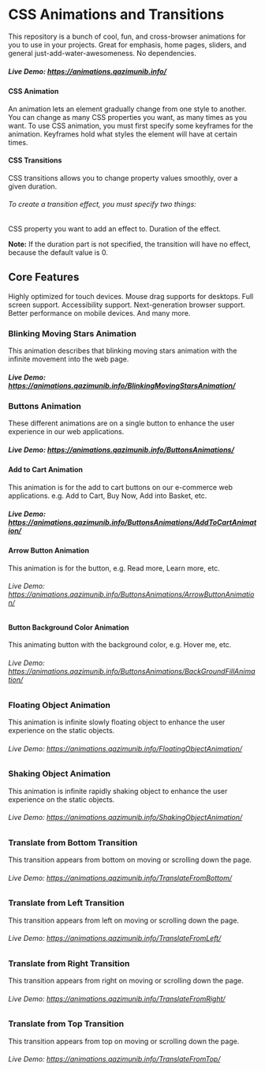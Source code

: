 # CSS Animations and Transitions
This repository is a bunch of cool, fun, and cross-browser animations for you to use in your projects. Great for emphasis, home pages, sliders, and general just-add-water-awesomeness. No dependencies.
##### Live Demo: https://animations.qazimunib.info/

#### CSS Animation
An animation lets an element gradually change from one style to another. You can change as many CSS properties you want, as many times as you want. To use CSS animation, you must first specify some keyframes for the animation. Keyframes hold what styles the element will have at certain times.

#### CSS Transitions
CSS transitions allows you to change property values smoothly, over a given duration. 

###### To create a transition effect, you must specify two things:

CSS property you want to add an effect to.
Duration of the effect.

**Note:** If the duration part is not specified, the transition will have no effect, because the default value is 0.

## Core Features
Highly optimized for touch devices.
Mouse drag supports for desktops.
Full screen support.
Accessibility support.
Next-generation browser support.
Better performance on mobile devices.
And many more.

### Blinking Moving Stars Animation
This animation describes that blinking moving stars animation with the infinite movement into the web page.
##### Live Demo: https://animations.qazimunib.info/BlinkingMovingStarsAnimation/

### Buttons Animation
These different animations are on a single button to enhance the user experience in our web applications.
##### Live Demo: https://animations.qazimunib.info/ButtonsAnimations/

#### Add to Cart Animation
This animation is for the add to cart buttons on our e-commerce web applications. e.g. Add to Cart, Buy Now, Add into Basket, etc.
##### Live Demo: https://animations.qazimunib.info/ButtonsAnimations/AddToCartAnimation/

#### Arrow Button Animation
This animation is for the button, e.g. Read more, Learn more, etc.
###### Live Demo: https://animations.qazimunib.info/ButtonsAnimations/ArrowButtonAnimation/


#### Button Background Color Animation
This animating button with the background color, e.g. Hover me, etc.
###### Live Demo: https://animations.qazimunib.info/ButtonsAnimations/BackGroundFillAnimation/

### Floating Object Animation
This animation is infinite slowly floating object to enhance the user experience on the static objects.
###### Live Demo: https://animations.qazimunib.info/FloatingObjectAnimation/

### Shaking Object Animation
This animation is infinite rapidly shaking object to enhance the user experience on the static objects.
###### Live Demo: https://animations.qazimunib.info/ShakingObjectAnimation/

### Translate from Bottom Transition
This transition appears from bottom on moving or scrolling down the page.
###### Live Demo: https://animations.qazimunib.info/TranslateFromBottom/

### Translate from Left Transition
This transition appears from left on moving or scrolling down the page.
###### Live Demo: https://animations.qazimunib.info/TranslateFromLeft/

### Translate from Right Transition
This transition appears from right on moving or scrolling down the page.
###### Live Demo: https://animations.qazimunib.info/TranslateFromRight/

### Translate from Top Transition
This transition appears from top on moving or scrolling down the page.
###### Live Demo: https://animations.qazimunib.info/TranslateFromTop/





